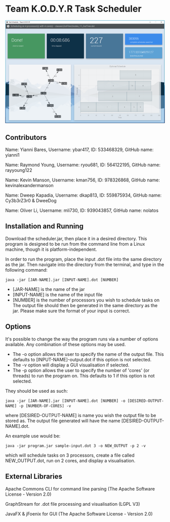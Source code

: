 # Team K.O.D.Y.R Task Scheduler
![Screenshot](Documentation/gui.PNG)

## Contributors
Name: Yianni Bares,		Username: ybar417,  ID: 533468329,  GitHub name: yianni1

Name: Raymond Young,  Username: ryou681,  ID: 564122195,  GitHub name: rayyoung122

Name: Kevin Manson,   Username: kman756,  ID: 978326868,  GitHub name: kevinalexandermanson

Name: Dweep Kapadia,  Username: dkap813,  ID: 559875934,  GitHub name: Cy3b3rZ3r0 & DweeDog

Name: Oliver Li,      Username: mli730,   ID: 939043857,  GitHub name: nolatos





## Installation and Running

Download the scheduler.jar, then place it in a desired directory. This program is designed to be run from the command line from a Linux machine, though it is platform-independent.

In order to run the program, place the input .dot file into the same directory as the jar. Then navigate into the directory from the terminal, and type in the following command:

```
java -jar [JAR-NAME].jar [INPUT-NAME].dot [NUMBER]
```
- [JAR-NAME] is the name of the jar
- [INPUT-NAME] is the name of the input file
- [NUMBER] is the number of processors you wish to schedule tasks on 
The output file should then be generated in the same directory as the jar. Please make sure the format of your input is correct.

## Options

It's possible to change the way the program runs via a number of options available. Any combination of these options may be used.
- The -o option allows the user to specify the name of the output file. This defaults to [INPUT-NAME]-output.dot if this option is not selected.
- The -v option will display a GUI visualisation if selected.
- The -p option allows the user to specify the number of 'cores' (or threads) to run the program on. This defaults to 1 if this option is not selected.

They should be used as such:

```
java -jar [JAR-NAME].jar [INPUT-NAME].dot [NUMBER] -o [DESIRED-OUTPUT-NAME] -p [NUMBER-OF-CORES] -v
```
where [DESIRED-OUTPUT-NAME] is name you wish the output file to be stored as. The output file generated will have the name [DESIRED-OUTPUT-NAME].dot.

An example use would be:

```
java -jar program.jar sample-input.dot 3 -o NEW_OUTPUT -p 2 -v
```
which will schedule tasks on 3 processors, create a file called NEW_OUTPUT.dot, run on 2 cores, and display a visualisation.

## External Libraries

Apache Commons CLI for command line parsing (The Apache Software License - Version 2.0)

GraphStream for .dot file processing and visualisation (LGPL V3)

JavaFX & jFoenix for GUI (The Apache Software License - Version 2.0)


